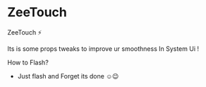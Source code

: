 # ZeeTouch

ZeeTouch ⚡ 

Its is some props tweaks to improve ur smoothness
In System Ui !

How to Flash?
- Just flash and Forget its done ☺️😉
